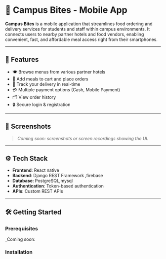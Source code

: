 # 📱 Campus Bites - Mobile App

**Campus Bites** is a mobile application that streamlines food ordering
and delivery services for students and staff within campus environments.
It connects users to nearby partner hotels and food vendors, enabling convenient, fast,
and affordable meal access right from their smartphones.

---

## 🚀 Features

- 🍽️ Browse menus from various partner hotels
- 🛒 Add meals to cart and place orders
- 🚚 Track your delivery in real-time
- 💳 Multiple payment options (Cash, Mobile Payment)
- 🗂️ View order history
- 🔒 Secure login & registration

---

## 📸 Screenshots

> _Coming soon:  screenshots or screen recordings  showing the UI._

---

## ⚙️ Tech Stack

- **Frontend**: React native
- **Backend**: Django REST Framework ,firebase
- **Database**: PostgreSQL,mysql
- **Authentication**: Token-based authentication
- **APIs**: Custom REST APIs

---

## 🛠️ Getting Started

### Prerequisites

  _Coming soon:

### Installation


